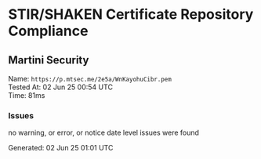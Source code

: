 # STIR/SHAKEN Certificate Repository Compliance

## Martini Security

Name: `https://p.mtsec.me/2e5a/WnKayohuCibr.pem`\
Tested At: 02 Jun 25 00:54 UTC\
Time: 81ms

### Issues

no warning, or error, or notice date level issues were found

Generated: 02 Jun 25 01:01 UTC